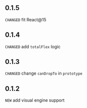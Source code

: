 
## 0.1.5

`CHANGED` fit React@15

## 0.1.4

`CHANGED` add `totalFlex` logic

## 0.1.3

`CHANGED` change `canDropTo` in `prototype`

## 0.1.2

`NEW` add visual engine support